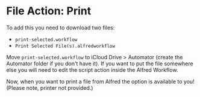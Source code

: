 # File Action: Print

To add this you need to download two files:

- `print-selected.workflow`
- `Print Selected File(s).alfredworkflow`

Move `print-selected.workflow` to iCloud Drive > Automator (create the Automator folder if you don't have it). If you want to put the file somewhere else you will need to edit the script action inside the Alfred Workflow.

Now, when you want to print a file from Alfred the option is available to you! (Please note, printer not provided.)